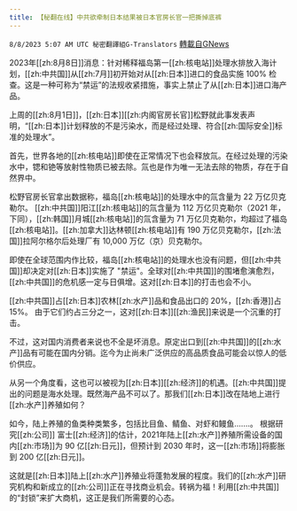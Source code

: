 ```yaml
---
title: 【秘翻在线】中共欲牵制日本结果被日本官房长官一把撕掉底裤
---
```

`8/8/2023 5:07 AM UTC 秘密翻譯組G-Translators` [轉載自GNews](https://gnews.org/articles/1534420)

2023年[[zh:8月8日]]消息：针对稀释福岛第一[[zh:核电站]]处理水排放入海计划，[[zh:中共国]]从[[zh:7月]]初开始对从[[zh:日本]]进口的食品实施 100% 检查。这是一种可称为“禁运”的法规收紧措施，事实上禁止了从[[zh:日本]]进口海产品。

上周的[[zh:8月1日]]，[[zh:日本]][[zh:内阁官房长官]]松野就此事发表声明，“[[zh:日本]]计划释放的不是污染水，而是经过处理、符合[[zh:国际安全]]标准的处理水”。

首先，世界各地的[[zh:核电站]]即使在正常情况下也会释放氚。在经过处理的污染水中，锶和铯等放射性物质已被去除。氚也是作为唯一无法去除的物质，存在于自然界中。

松野官房长官拿出数据称，福岛[[zh:核电站]]的处理水中的氚含量为 22 万亿贝克勒尔。 [[zh:中共国]]阳江[[zh:核电站]]的氚含量为 112 万亿贝克勒尔（2021 年，下同），[[zh:韩国]]月城[[zh:核电站]]的氚含量为 71 万亿贝克勒尔，均超过了福岛[[zh:核电站]]。[[zh:加拿大]]达林顿[[zh:核电站]]有 190 万亿贝克勒尔，[[zh:法国]]拉阿尔格尔后处理厂有 10,000 万亿（京）贝克勒尔。

即使在全球范围内作比较，福岛[[zh:核电站]]的处理水也没有问题，但[[zh:中共国]]却决定对[[zh:日本]]实施了 "禁运"。全球对[[zh:中共国]]的围堵愈演愈烈，[[zh:中共国]]的危机感一定与日俱增。这对[[zh:日本]]的打击也会不小。

[[zh:中共国]]占[[zh:日本]]农林[[zh:水产]]品和食品出口的 20%，[[zh:香港]]占 15%。 由于它们约占三分之一，这对[[zh:日本]][[zh:渔民]]来说是一个沉重的打击。

不过，这对国内消费者来说也不全是坏消息。原定出口到[[zh:中共国]]的[[zh:水产]]品有可能在国内分销。迄今为止尚未广泛供应的高品质食品可能会以惊人的低价供应。

从另一个角度看，这也可以被视为[[zh:日本]][[zh:经济]]的机遇。[[zh:中共国]]提出的问题是海水处理。既然海产品不可以了。那我们[[zh:日本]]改在陆地上进行[[zh:水产]]养殖如何？

如今，陆上养殖的鱼类种类繁多，包括比目鱼、鲭鱼、对虾和鳗鱼.......。 根据研究[[zh:公司]] 富士[[zh:经济]]的估计，2021年陆上[[zh:水产]]养殖所需设备的国内[[zh:市场]]为 90 亿[[zh:日元]]，但预计到 2030 年时，这一[[zh:市场]]将膨胀到 200 亿[[zh:日元]]。

这就是[[zh:日本]]陆上[[zh:水产]]养殖业将蓬勃发展的程度。我们的[[zh:水产]]研究机构和新成立的[[zh:公司]]正在寻找商业机会。转祸为福！利用[[zh:中共国]]的“封锁”来扩大商机，这正是我们所需要的心态。
